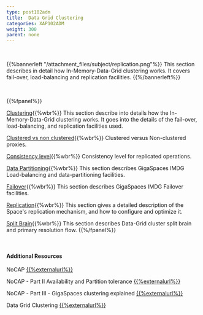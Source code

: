 ```yaml
---
type: post102adm
title:  Data Grid Clustering
categories: XAP102ADM
weight: 300
parent: none
---
```


<br>

{{%bannerleft "/attachment_files/subject/replication.png"%}}
This section describes in detail how In-Memory-Data-Grid clustering works. It covers fail-over, load-balancing and replication facilities.
{{%/bannerleft%}}




<br>


{{%fpanel%}}

[Clustering](data-grid-clustering-overview.html){{%wbr%}}
This section describe into details how the In-Memory-Data-Grid clustering works. It goes into the details of the fail-over, load-balancing, and replication facilities used.


[Clustered vs non clustered](clustered-vs-non-clustered-proxies.html){{%wbr%}}
Clustered versus Non-clustered proxies.

[Consistency level](consistency-level.html){{%wbr%}}
Consistency level for replicated operations.

[Data Partitioning](data-partitioning.html){{%wbr%}}
This section describes GigaSpaces IMDG Load-balancing and data-partitioning facilities.

[Failover](failover.html){{%wbr%}}
This section describes GigaSpaces IMDG Failover facilities.

[Replication](replication.html){{%wbr%}}
This section gives a detailed description of the Space's replication mechanism, and how to configure and optimize it.

[Split Brain](split-brain-and-primary-resolution.html){{%wbr%}}
This section describes Data-Grid cluster split brain and primary resolution flow.
{{%/fpanel%}}

<br>

#### Additional Resources



NoCAP [{{%externalurl%}}](http://natishalom.typepad.com/nati_shaloms_blog/2010/10/nocap.html)

NoCAP - Part II Availability and Partition tolerance [{{%externalurl%}}](http://natishalom.typepad.com/nati_shaloms_blog/2010/11/nocap-part-ii-availability-and-partition-tolerance.html)

NoCAP - Part III - GigaSpaces clustering explained [{{%externalurl%}}](http://natishalom.typepad.com/nati_shaloms_blog/2010/11/nocap-part-iii-gigaspaces-clustering-explained.html)

Data Grid Clustering [{{%externalurl%}}](http://www.slideboom.com/presentations/615477/GigaSpaces_HA)



